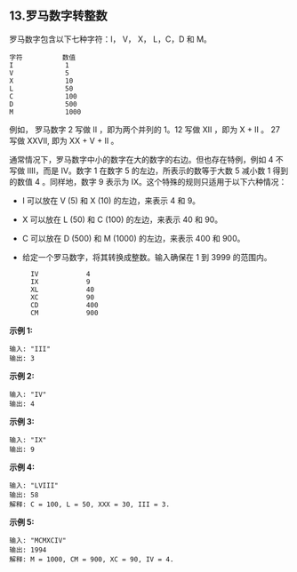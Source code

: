 ## 13.罗马数字转整数

罗马数字包含以下七种字符：I， V， X， L，C，D 和 M。

    字符          数值
    I             1
    V             5
    X             10
    L             50
    C             100
    D             500
    M             1000
例如， 罗马数字 2 写做 II ，即为两个并列的 1。12 写做 XII ，即为 X + II 。 27 写做  XXVII, 即为 XX + V + II 。

通常情况下，罗马数字中小的数字在大的数字的右边。但也存在特例，例如 4 不写做 IIII，而是 IV。数字 1 在数字 5 的左边，所表示的数等于大数 5 减小数 1 得到的数值 4 。同样地，数字 9 表示为 IX。这个特殊的规则只适用于以下六种情况：

- I 可以放在 V (5) 和 X (10) 的左边，来表示 4 和 9。
- X 可以放在 L (50) 和 C (100) 的左边，来表示 40 和 90。
- C 可以放在 D (500) 和 M (1000) 的左边，来表示 400 和 900。
- 给定一个罗马数字，将其转换成整数。输入确保在 1 到 3999 的范围内。

        IV            4
        IX            9
        XL            40
        XC            90
        CD            400
        CM            900

**示例 1:**

    输入: "III"
    输出: 3
**示例 2:**

    输入: "IV"
    输出: 4
**示例 3:**

    输入: "IX"
    输出: 9
**示例 4:**

    输入: "LVIII"
    输出: 58
    解释: C = 100, L = 50, XXX = 30, III = 3.
**示例 5:**

    输入: "MCMXCIV"
    输出: 1994
    解释: M = 1000, CM = 900, XC = 90, IV = 4.
